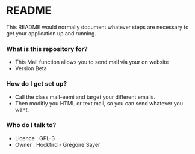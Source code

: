 # README #

This README would normally document whatever steps are necessary to get your application up and running.

### What is this repository for? ###

* This Mail function allows you to send mail via your on website
* Version Beta

### How do I get set up? ###

* Call the class mail-eemi and target your different emails.
* Then modifiy you HTML or text mail, so you can send whatever you want.

### Who do I talk to? ###

* Licence : GPL-3
* Owner : Hockfird - Grégoire Sayer
